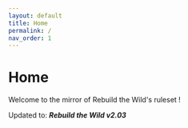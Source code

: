 ```yaml
---
layout: default
title: Home
permalink: /
nav_order: 1
---
```


# Home

Welcome to the mirror of Rebuild the Wild's ruleset !

Updated to: ***Rebuild the Wild v2.03***